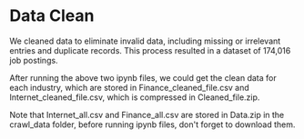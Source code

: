 # Data Clean
We cleaned data to eliminate invalid data, including missing or irrelevant entries and duplicate records. This process resulted in a dataset of 174,016 job postings.

After running the above two ipynb files, we could get the clean data for each industry, which are stored in Finance_cleaned_file.csv and Internet_cleaned_file.csv, which is compressed in Cleaned_file.zip.

Note that Internet_all.csv and Finance_all.csv are stored in Data.zip in the crawl_data folder, before running ipynb files, don't forget to download them.
